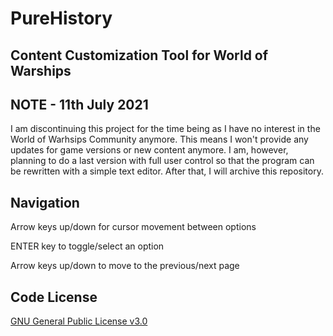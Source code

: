 # PureHistory
## Content Customization Tool for World of Warships

## NOTE - 11th July 2021
I am discontinuing this project for the time being as I have no interest in the World of Warhsips Community anymore. This means I won't provide any updates for game versions or new content anymore. I am, however, planning to do a last version with full user control so that the program can be rewritten with a simple text editor. After that, I will archive this repository.

## Navigation
Arrow keys up/down for cursor movement between options

ENTER key to toggle/select an option

Arrow keys up/down to move to the previous/next page

## Code License
[GNU General Public License v3.0](https://github.com/eineboek/PureHistory/blob/master/LICENSE)

